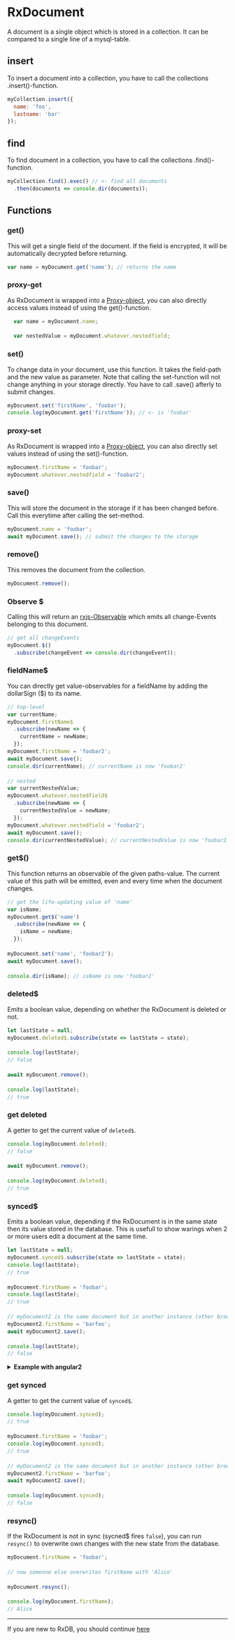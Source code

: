 # RxDocument
A document is a single object which is stored in a collection. It can be compared to a single line of a mysql-table.


## insert
To insert a document into a collection, you have to call the collections .insert()-function.
```js
myCollection.insert({
  name: 'foo',
  lastname: 'bar'
});
```

## find
To find document in a collection, you have to call the collections .find()-function.
```js
myCollection.find().exec() // <- find all documents
  .then(documents => console.dir(documents));
```


## Functions

### get()
This will get a single field of the document. If the field is encrypted, it will be automatically decrypted before returning.

```js
var name = myDocument.get('name'); // returns the name
```

### proxy-get
As RxDocument is wrapped into a [Proxy-object](https://developer.mozilla.org/de/docs/Web/JavaScript/Reference/Global_Objects/Proxy), you can also directly access values instead of using the get()-function.

```js
  var name = myDocument.name;

  var nestedValue = myDocument.whatever.nestedfield;
```

### set()
To change data in your document, use this function. It takes the field-path and the new value as parameter. Note that calling the set-function will not change anything in your storage directly. You have to call .save() afterly to submit changes.

```js
myDocument.set('firstName', 'foobar');
console.log(myDocument.get('firstName')); // <- is 'foobar'
```

### proxy-set
As RxDocument is wrapped into a [Proxy-object](https://developer.mozilla.org/de/docs/Web/JavaScript/Reference/Global_Objects/Proxy), you can also directly set values instead of using the set()-function.

```js
myDocument.firstName = 'foobar';
myDocument.whatever.nestedfield = 'foobar2';
```

### save()
This will store the document in the storage if it has been changed before. Call this everytime after calling the set-method.
```js
myDocument.name = 'foobar';
await myDocument.save(); // submit the changes to the storage
```

### remove()
This removes the document from the collection.
```js
myDocument.remove();
```

### Observe $
Calling this will return an [rxjs-Observable](http://reactivex.io/rxjs/manual/overview.html#observable) which emits all change-Events belonging to this document.

```js
// get all changeEvents
myDocument.$()
  .subscribe(changeEvent => console.dir(changeEvent));
```



### fieldName$
You can directly get value-observables for a fieldName by adding the dollarSign ($) to its name.

```js
// top-level
var currentName;
myDocument.firstName$
  .subscribe(newName => {
    currentName = newName;
  });
myDocument.firstName = 'foobar2';
await myDocument.save();
console.dir(currentName); // currentName is now 'foobar2'

// nested
var currentNestedValue;
myDocument.whatever.nestedfield$
  .subscribe(newName => {
    currentNestedValue = newName;
  });
myDocument.whatever.nestedfield = 'foobar2';
await myDocument.save();
console.dir(currentNestedValue); // currentNestedValue is now 'foobar2'
```

### get$()
This function returns an observable of the given paths-value.
The current value of this path will be emitted, even and every time when the document changes.
```js
// get the life-updating value of 'name'
var isName;
myDocument.get$('name')
  .subscribe(newName => {
    isName = newName;
  });

myDocument.set('name', 'foobar2');
await myDocument.save();

console.dir(isName); // isName is now 'foobar2'
```

### deleted$
Emits a boolean value, depending on whether the RxDocument is deleted or not.

```js
let lastState = null;
myDocument.deleted$.subscribe(state => lastState = state);

console.log(lastState);
// false

await myDocument.remove();

console.log(lastState);
// true
```

### get deleted
A getter to get the current value of `deleted$`.

```js
console.log(myDocument.deleted);
// false

await myDocument.remove();

console.log(myDocument.deleted);
// true
```


### synced$
Emits a boolean value, depending if the RxDocument is in the same state then its value stored in the database.
This is usefull to show warings when 2 or more users edit a document at the same time.

```js
let lastState = null;
myDocument.synced$.subscribe(state => lastState = state);
console.log(lastState);
// true

myDocument.firstName = 'foobar';
console.log(lastState);
// true

// myDocument2 is the same document but in another instance (other browser-tab etc.)
myDocument2.firstName = 'barfoo';
await myDocument2.save();

console.log(lastState);
// false
```

<details>
<summary>
  <b>Example with angular2</b>
</summary>
```html
<div *ngIf="!(hero.synced$ | async)">
    <h4>Warning:</h4>
    <p>Someone else has <b>changed</b> this document. If you click save, you will overwrite the changes.</p>
    <button md-raised-button color="primary" (click)=hero.resync()>resync</button>
</div>
```
![synced.gif](files/synced.gif)
</details>

### get synced
A getter to get the current value of `synced$`.

```js
console.log(myDocument.synced);
// true

myDocument.firstName = 'foobar';
console.log(myDocument.synced);
// true

// myDocument2 is the same document but in another instance (other browser-tab etc.)
myDocument2.firstName = 'barfoo';
await myDocument2.save();

console.log(myDocument.synced);
// false
```

### resync()
If the RxDocument is not in sync (sycned$ fires `false`), you can run `resync()` to overwrite own changes with the new state from the database.

```js
myDocument.firstName = 'foobar';

// now someone else overwrites firstName with 'Alice'

myDocument.resync();

console.log(myDocument.firstName);
// Alice
```

---------
If you are new to RxDB, you should continue [here](./Middleware.md)
